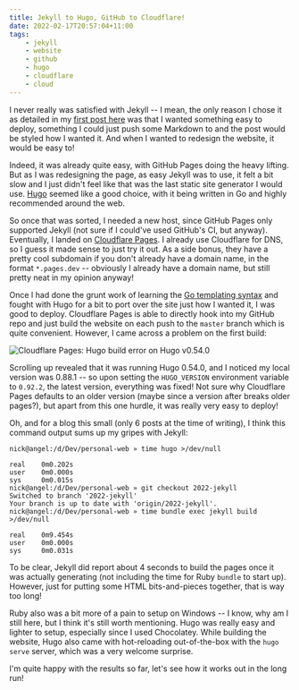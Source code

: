 ```yaml
---
title: Jekyll to Hugo, GitHub to Cloudflare!
date: 2022-02-17T20:57:04+11:00
tags:
    - jekyll
    - website
    - github
    - hugo
    - cloudflare
    - cloud
---
```


I never really was satisfied with Jekyll -- I mean, the only reason I chose it as detailed in my [first post here](/2021/04/07/first-post.html) was that I wanted something easy to deploy, something I could just push some Markdown to and the post would be styled how I wanted it. And when I wanted to redesign the website, it would be easy to!

Indeed, it was already quite easy, with GitHub Pages doing the heavy lifting. But as I was redesigning the page, as easy Jekyll was to use, it felt a bit slow and I just didn't feel like that was the last static site generator I would use. [Hugo](https://gohugo.io/) seemed like a good choice, with it being written in Go and highly recommended around the web.

So once that was sorted, I needed a new host, since GitHub Pages only supported Jekyll (not sure if I could've used GitHub's CI, but anyway). Eventually, I landed on [Cloudflare Pages](https://pages.cloudflare.com/). I already use Cloudflare for DNS, so I guess it made sense to just try it out. As a side bonus, they have a pretty cool subdomain if you don't already have a domain name, in the format `*.pages.dev` -- obviously I already have a domain name, but still pretty neat in my opinion anyway!

Once I had done the grunt work of learning the [Go templating syntax](https://gohugo.io/templates/) and fought with Hugo for a bit to port over the site just how I wanted it, I was good to deploy. Cloudflare Pages is able to directly hook into my GitHub repo and just build the website on each push to the `master` branch which is quite convenient. However, I came across a problem on the first build:

![Cloudflare Pages: Hugo build error on Hugo v0.54.0](/static/post-img/202202-cferror.jpg "Hugo build failed on the first try :({{< cc >}}")

Scrolling up revealed that it was running Hugo 0.54.0, and I noticed my local version was 0.88.1 -- so upon setting the `HUGO_VERSION` environment variable to `0.92.2`, the latest version, everything was fixed! Not sure why Cloudflare Pages defaults to an older version (maybe since a version after breaks older pages?), but apart from this one hurdle, it was really very easy to deploy!

Oh, and for a blog this small (only 6 posts at the time of writing), I think this command output sums up my gripes with Jekyll:

```
nick@angel:/d/Dev/personal-web » time hugo >/dev/null

real    0m0.202s
user    0m0.000s
sys     0m0.015s
nick@angel:/d/Dev/personal-web » git checkout 2022-jekyll
Switched to branch '2022-jekyll'
Your branch is up to date with 'origin/2022-jekyll'.
nick@angel:/d/Dev/personal-web » time bundle exec jekyll build >/dev/null

real    0m9.454s
user    0m0.000s
sys     0m0.031s
```

To be clear, Jekyll did report about 4 seconds to build the pages once it was actually generating (not including the time for Ruby `bundle` to start up). However, just for putting some HTML bits-and-pieces together, that is way too long!

Ruby also was a bit more of a pain to setup on Windows -- I know, why am I still here, but I think it's still worth mentioning. Hugo was really easy and lighter to setup, especially since I used Chocolatey. While building the website, Hugo also came with hot-reloading out-of-the-box with the `hugo serve` server, which was a very welcome surprise.

I'm quite happy with the results so far, let's see how it works out in the long run!
